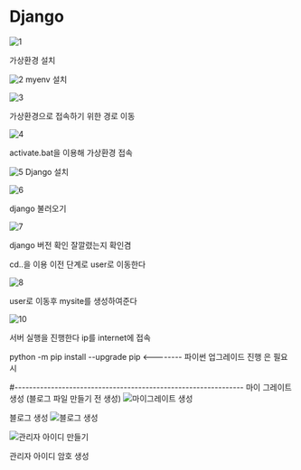 # Django

![1](https://user-images.githubusercontent.com/110071838/202056897-61f1806b-74b8-4971-a3bc-3d0db603ce0c.png)

가상환경 설치

![2](https://user-images.githubusercontent.com/110071838/202056928-3fd592e6-3095-4546-970e-1ca9419e6639.png)
myenv 설치


![3](https://user-images.githubusercontent.com/110071838/202057017-bc0b31d1-6892-40fd-baf2-5ddff7fc0fcc.png)

가상환경으로 접속하기 위한 경로 이동

![4](https://user-images.githubusercontent.com/110071838/202057073-8c4d059a-aae5-424f-b078-198065e1c0d5.png)

activate.bat을 이용해 가상환경 접속

![5](https://user-images.githubusercontent.com/110071838/202057201-341789ba-ea84-4c53-9607-ea5953cca9ca.png)
Django 설치

![6](https://user-images.githubusercontent.com/110071838/202057262-e177caaa-f2ce-4f95-81a3-84c83a60781f.png)

django 불러오기

![7](https://user-images.githubusercontent.com/110071838/202057311-5a64c83d-a363-4e6b-91e2-706fe1658d6b.png)

django 버전 확인 잘깔렸는지 확인겸

cd..을 이용 이전 단계로 user로 이동한다

![8](https://user-images.githubusercontent.com/110071838/202057402-ac8c0a80-8258-4ce4-bb16-10fb4b1e2199.png)

user로 이동후 mysite를 생성하여준다


 ![10](https://user-images.githubusercontent.com/110071838/202057477-15fbc60a-8a82-41fb-b5d4-4d7668d1e9a9.png)

서버 실행을 진행한다 ip를 internet에 접속

python -m pip install --upgrade pip <-------- 파이썬 업그레이드 진행 은 필요시


#---------------------------------------------------------------
마이 그레이트 생성 (블로그 파일 만들기 전 생성)
![마이그레이트 생성](https://user-images.githubusercontent.com/110071838/202107657-ada6635c-e24a-41fd-865a-4b9028906a11.png)

블로그 생성
![블로그 생성](https://user-images.githubusercontent.com/110071838/202107680-4ecd8b83-c436-44e6-b3a8-47cc2cd10309.png)

![관리자 아이디 만들기](https://user-images.githubusercontent.com/110071838/202107724-ec7013d8-4fcc-4635-80ca-49fad22b9e72.png)

관리자 아이디 암호 생성


